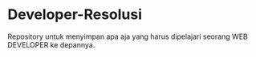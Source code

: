 # Developer-Resolusi
Repository untuk menyimpan apa aja yang harus dipelajari seorang WEB DEVELOPER ke depannya.
